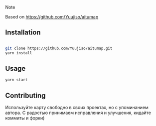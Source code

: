 > [!NOTE]  
> Based on https://github.com/Yuujiso/aitumap

## Installation

```bash

git clone https://github.com/Yuujiso/aitumap.git
yarn install

```

## Usage

```bash
yarn start
```

## Contributing

Используйте карту свободно в своих проектах, но с упоминанием автора.
С радостью принимаем исправления и улучшения, кидайте коммиты и форки)
